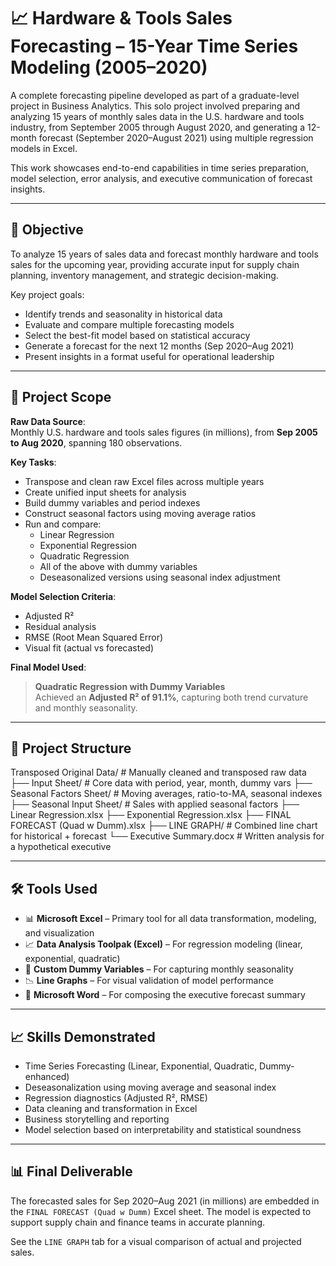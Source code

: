 # 📈 Hardware & Tools Sales Forecasting – 15-Year Time Series Modeling (2005–2020)

A complete forecasting pipeline developed as part of a graduate-level project in Business Analytics. This solo project involved preparing and analyzing 15 years of monthly sales data in the U.S. hardware and tools industry, from September 2005 through August 2020, and generating a 12-month forecast (September 2020–August 2021) using multiple regression models in Excel.

This work showcases end-to-end capabilities in time series preparation, model selection, error analysis, and executive communication of forecast insights.

---

## 🎯 Objective

To analyze 15 years of sales data and forecast monthly hardware and tools sales for the upcoming year, providing accurate input for supply chain planning, inventory management, and strategic decision-making.

Key project goals:
- Identify trends and seasonality in historical data
- Evaluate and compare multiple forecasting models
- Select the best-fit model based on statistical accuracy
- Generate a forecast for the next 12 months (Sep 2020–Aug 2021)
- Present insights in a format useful for operational leadership

---

## 🧾 Project Scope

**Raw Data Source**:  
Monthly U.S. hardware and tools sales figures (in millions), from **Sep 2005 to Aug 2020**, spanning 180 observations.

**Key Tasks**:
- Transpose and clean raw Excel files across multiple years
- Create unified input sheets for analysis
- Build dummy variables and period indexes
- Construct seasonal factors using moving average ratios
- Run and compare:
  - Linear Regression  
  - Exponential Regression  
  - Quadratic Regression  
  - All of the above with dummy variables  
  - Deseasonalized versions using seasonal index adjustment

**Model Selection Criteria**:
- Adjusted R²  
- Residual analysis  
- RMSE (Root Mean Squared Error)  
- Visual fit (actual vs forecasted)

**Final Model Used**:
> **Quadratic Regression with Dummy Variables**  
> Achieved an **Adjusted R² of 91.1%**, capturing both trend curvature and monthly seasonality.

---

## 📁 Project Structure

 Transposed Original Data/ # Manually cleaned and transposed raw data
├── Input Sheet/ # Core data with period, year, month, dummy vars
├── Seasonal Factors Sheet/ # Moving averages, ratio-to-MA, seasonal indexes
├── Seasonal Input Sheet/ # Sales with applied seasonal factors
├── Linear Regression.xlsx
├── Exponential Regression.xlsx
├── FINAL FORECAST (Quad w Dumm).xlsx
├── LINE GRAPH/ # Combined line chart for historical + forecast
└── Executive Summary.docx # Written analysis for a hypothetical executive


---

## 🛠️ Tools Used

- 📊 **Microsoft Excel** – Primary tool for all data transformation, modeling, and visualization  
- 📈 **Data Analysis Toolpak (Excel)** – For regression modeling (linear, exponential, quadratic)  
- 🧠 **Custom Dummy Variables** – For capturing monthly seasonality  
- 📉 **Line Graphs** – For visual validation of model performance  
- 📄 **Microsoft Word** – For composing the executive forecast summary  

---

## 📈 Skills Demonstrated

- Time Series Forecasting (Linear, Exponential, Quadratic, Dummy-enhanced)  
- Deseasonalization using moving average and seasonal index  
- Regression diagnostics (Adjusted R², RMSE)  
- Data cleaning and transformation in Excel  
- Business storytelling and reporting  
- Model selection based on interpretability and statistical soundness  

---

## 📊 Final Deliverable

The forecasted sales for Sep 2020–Aug 2021 (in millions) are embedded in the `FINAL FORECAST (Quad w Dumm)` Excel sheet. The model is expected to support supply chain and finance teams in accurate planning.

See the `LINE GRAPH` tab for a visual comparison of actual and projected sales.
